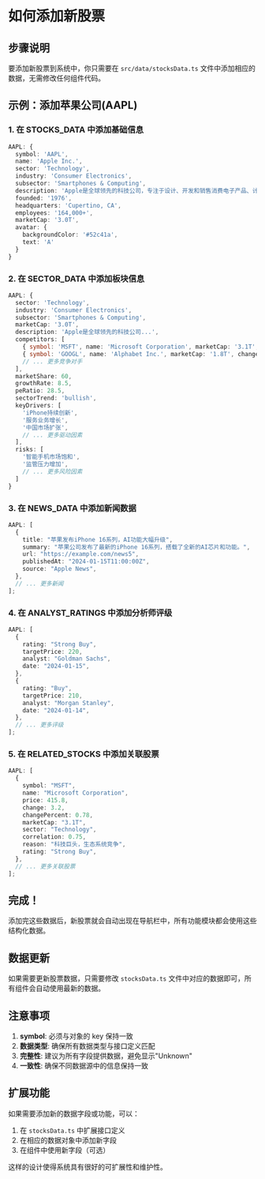 # 如何添加新股票

## 步骤说明

要添加新股票到系统中，你只需要在 `src/data/stocksData.ts` 文件中添加相应的数据，无需修改任何组件代码。

## 示例：添加苹果公司(AAPL)

### 1. 在 STOCKS_DATA 中添加基础信息

```typescript
AAPL: {
  symbol: 'AAPL',
  name: 'Apple Inc.',
  sector: 'Technology',
  industry: 'Consumer Electronics',
  subsector: 'Smartphones & Computing',
  description: 'Apple是全球领先的科技公司，专注于设计、开发和销售消费电子产品、计算机软件和在线服务。',
  founded: '1976',
  headquarters: 'Cupertino, CA',
  employees: '164,000+',
  marketCap: '3.0T',
  avatar: {
    backgroundColor: '#52c41a',
    text: 'A'
  }
}
```

### 2. 在 SECTOR_DATA 中添加板块信息

```typescript
AAPL: {
  sector: 'Technology',
  industry: 'Consumer Electronics',
  subsector: 'Smartphones & Computing',
  marketCap: '3.0T',
  description: 'Apple是全球领先的科技公司...',
  competitors: [
    { symbol: 'MSFT', name: 'Microsoft Corporation', marketCap: '3.1T', change: 0.8 },
    { symbol: 'GOOGL', name: 'Alphabet Inc.', marketCap: '1.8T', change: 1.2 },
    // ... 更多竞争对手
  ],
  marketShare: 60,
  growthRate: 8.5,
  peRatio: 28.5,
  sectorTrend: 'bullish',
  keyDrivers: [
    'iPhone持续创新',
    '服务业务增长',
    '中国市场扩张',
    // ... 更多驱动因素
  ],
  risks: [
    '智能手机市场饱和',
    '监管压力增加',
    // ... 更多风险因素
  ]
}
```

### 3. 在 NEWS_DATA 中添加新闻数据

```typescript
AAPL: [
  {
    title: "苹果发布iPhone 16系列，AI功能大幅升级",
    summary: "苹果公司发布了最新的iPhone 16系列，搭载了全新的AI芯片和功能。",
    url: "https://example.com/news5",
    publishedAt: "2024-01-15T11:00:00Z",
    source: "Apple News",
  },
  // ... 更多新闻
];
```

### 4. 在 ANALYST_RATINGS 中添加分析师评级

```typescript
AAPL: [
  {
    rating: "Strong Buy",
    targetPrice: 220,
    analyst: "Goldman Sachs",
    date: "2024-01-15",
  },
  {
    rating: "Buy",
    targetPrice: 210,
    analyst: "Morgan Stanley",
    date: "2024-01-14",
  },
  // ... 更多评级
];
```

### 5. 在 RELATED_STOCKS 中添加关联股票

```typescript
AAPL: [
  {
    symbol: "MSFT",
    name: "Microsoft Corporation",
    price: 415.8,
    change: 3.2,
    changePercent: 0.78,
    marketCap: "3.1T",
    sector: "Technology",
    correlation: 0.75,
    reason: "科技巨头，生态系统竞争",
    rating: "Strong Buy",
  },
  // ... 更多关联股票
];
```

## 完成！

添加完这些数据后，新股票就会自动出现在导航栏中，所有功能模块都会使用这些结构化数据。

## 数据更新

如果需要更新股票数据，只需要修改 `stocksData.ts` 文件中对应的数据即可，所有组件会自动使用最新的数据。

## 注意事项

1. **symbol**: 必须与对象的 key 保持一致
2. **数据类型**: 确保所有数据类型与接口定义匹配
3. **完整性**: 建议为所有字段提供数据，避免显示"Unknown"
4. **一致性**: 确保不同数据源中的信息保持一致

## 扩展功能

如果需要添加新的数据字段或功能，可以：

1. 在 `stocksData.ts` 中扩展接口定义
2. 在相应的数据对象中添加新字段
3. 在组件中使用新字段（可选）

这样的设计使得系统具有很好的可扩展性和维护性。
